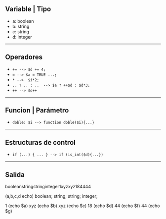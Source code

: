 
## Variable | Tipo
- a: boolean
- b: string
- c: string
- d: integer

******

## Operadores

- `+= --> $d += 4;`
- `= --> $a = TRUE ...;`
- `* -->  $i*2;`
- `.. ? .. : ..  --> $a ? ++$d : $d*3;`
- `++ --> $d++`

******

## Funcion | Parámetro

- `doble: $i --> function doble($i){...}`

******

## Estructuras de control

- `if (...) { ... } --> if (is_int($d){...})`


******

## Salida

booleanstringstringinteger1xyzxyz184444

(a,b,c,d echo)
boolean;
string;
string;
integer;

1 (echo $a)
xyz (echo $b)
xyz (echo $c)
18 (echo $d)
44 (echo $f)
44 (echo $g)
